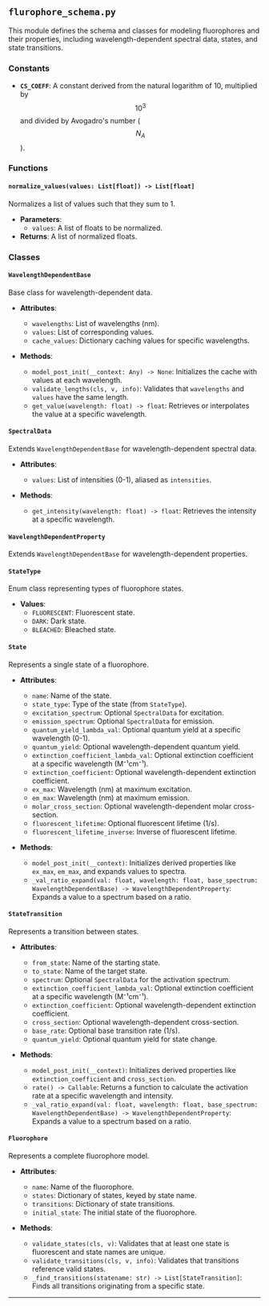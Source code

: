 ## `flurophore_schema.py`

This module defines the schema and classes for modeling fluorophores and their properties, including wavelength-dependent spectral data, states, and state transitions.

### Constants

- **`CS_COEFF`**: A constant derived from the natural logarithm of 10, multiplied by $$10^3$$ and divided by Avogadro's number ($$N_A$$).

### Functions

#### `normalize_values(values: List[float]) -> List[float]`

Normalizes a list of values such that they sum to 1.

- **Parameters**:
  - `values`: A list of floats to be normalized.
- **Returns**: A list of normalized floats.

### Classes

#### `WavelengthDependentBase`

Base class for wavelength-dependent data.

- **Attributes**:
  - `wavelengths`: List of wavelengths (nm).
  - `values`: List of corresponding values.
  - `cache_values`: Dictionary caching values for specific wavelengths.

- **Methods**:
  - `model_post_init(__context: Any) -> None`: Initializes the cache with values at each wavelength.
  - `validate_lengths(cls, v, info)`: Validates that `wavelengths` and `values` have the same length.
  - `get_value(wavelength: float) -> float`: Retrieves or interpolates the value at a specific wavelength.

#### `SpectralData`

Extends `WavelengthDependentBase` for wavelength-dependent spectral data.

- **Attributes**:
  - `values`: List of intensities (0-1), aliased as `intensities`.

- **Methods**:
  - `get_intensity(wavelength: float) -> float`: Retrieves the intensity at a specific wavelength.

#### `WavelengthDependentProperty`

Extends `WavelengthDependentBase` for wavelength-dependent properties.

#### `StateType`

Enum class representing types of fluorophore states.

- **Values**:
  - `FLUORESCENT`: Fluorescent state.
  - `DARK`: Dark state.
  - `BLEACHED`: Bleached state.

#### `State`

Represents a single state of a fluorophore.

- **Attributes**:
  - `name`: Name of the state.
  - `state_type`: Type of the state (from `StateType`).
  - `excitation_spectrum`: Optional `SpectralData` for excitation.
  - `emission_spectrum`: Optional `SpectralData` for emission.
  - `quantum_yield_lambda_val`: Optional quantum yield at a specific wavelength (0-1).
  - `quantum_yield`: Optional wavelength-dependent quantum yield.
  - `extinction_coefficient_lambda_val`: Optional extinction coefficient at a specific wavelength (M⁻¹cm⁻¹).
  - `extinction_coefficient`: Optional wavelength-dependent extinction coefficient.
  - `ex_max`: Wavelength (nm) at maximum excitation.
  - `em_max`: Wavelength (nm) at maximum emission.
  - `molar_cross_section`: Optional wavelength-dependent molar cross-section.
  - `fluorescent_lifetime`: Optional fluorescent lifetime (1/s).
  - `fluorescent_lifetime_inverse`: Inverse of fluorescent lifetime.

- **Methods**:
  - `model_post_init(__context)`: Initializes derived properties like `ex_max`, `em_max`, and expands values to spectra.
  - `_val_ratio_expand(val: float, wavelength: float, base_spectrum: WavelengthDependentBase) -> WavelengthDependentProperty`: Expands a value to a spectrum based on a ratio.

#### `StateTransition`

Represents a transition between states.

- **Attributes**:
  - `from_state`: Name of the starting state.
  - `to_state`: Name of the target state.
  - `spectrum`: Optional `SpectralData` for the activation spectrum.
  - `extinction_coefficient_lambda_val`: Optional extinction coefficient at a specific wavelength (M⁻¹cm⁻¹).
  - `extinction_coefficient`: Optional wavelength-dependent extinction coefficient.
  - `cross_section`: Optional wavelength-dependent cross-section.
  - `base_rate`: Optional base transition rate (1/s).
  - `quantum_yield`: Optional quantum yield for state change.

- **Methods**:
  - `model_post_init(__context)`: Initializes derived properties like `extinction_coefficient` and `cross_section`.
  - `rate() -> Callable`: Returns a function to calculate the activation rate at a specific wavelength and intensity.
  - `_val_ratio_expand(val: float, wavelength: float, base_spectrum: WavelengthDependentBase) -> WavelengthDependentProperty`: Expands a value to a spectrum based on a ratio.

#### `Fluorophore`

Represents a complete fluorophore model.

- **Attributes**:
  - `name`: Name of the fluorophore.
  - `states`: Dictionary of states, keyed by state name.
  - `transitions`: Dictionary of state transitions.
  - `initial_state`: The initial state of the fluorophore.

- **Methods**:
  - `validate_states(cls, v)`: Validates that at least one state is fluorescent and state names are unique.
  - `validate_transitions(cls, v, info)`: Validates that transitions reference valid states.
  - `_find_transitions(statename: str) -> List[StateTransition]`: Finds all transitions originating from a specific state.

---
